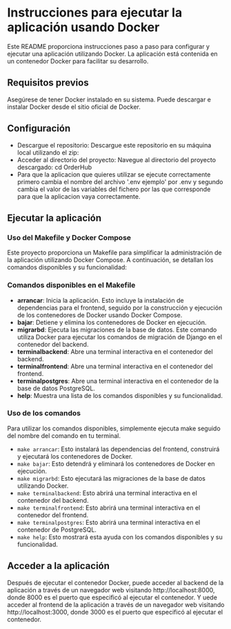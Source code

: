# Instrucciones para ejecutar la aplicación usando Docker
Este README proporciona instrucciones paso a paso para configurar y ejecutar una aplicación utilizando Docker. 
La aplicación está contenida en un contenedor Docker para facilitar su desarrollo.

## Requisitos previos
Asegúrese de tener Docker instalado en su sistema. Puede descargar e instalar Docker desde el sitio oficial 
de Docker.

## Configuración
- Descargue el repositorio: Descargue este repositorio en su máquina local utilizando el zip:
- Acceder al directorio del proyecto: Navegue al directorio del proyecto descargado:
    cd OrderHub
- Para que la aplicacion que quieres utilizar se ejecute correctamente primero cambia el nombre del archivo '.env ejemplo' por .env y segundo cambia el valor de las variables del fichero por las que corresponde para que la aplicacion vaya correctamente.

## Ejecutar la aplicación
### Uso del Makefile y Docker Compose
Este proyecto proporciona un Makefile para simplificar la administración de la aplicación utilizando Docker Compose. A continuación, se detallan los comandos disponibles y su funcionalidad:

### Comandos disponibles en el Makefile
- **arrancar**: Inicia la aplicación. Esto incluye la instalación de dependencias para el frontend, seguido por la construcción y ejecución de los contenedores de Docker usando Docker Compose.
- **bajar**: Detiene y elimina los contenedores de Docker en ejecución.
- **migrarbd**: Ejecuta las migraciones de la base de datos. Este comando utiliza Docker para ejecutar los comandos de migración de Django en el contenedor del backend.
- **terminalbackend**: Abre una terminal interactiva en el contenedor del backend.
- **terminalfrontend**: Abre una terminal interactiva en el contenedor del frontend.
- **terminalpostgres**: Abre una terminal interactiva en el contenedor de la base de datos PostgreSQL.
- **help**: Muestra una lista de los comandos disponibles y su funcionalidad.

### Uso de los comandos
Para utilizar los comandos disponibles, simplemente ejecuta make seguido del nombre del comando en tu terminal. 
- `make arrancar`: Esto instalará las dependencias del frontend, construirá y ejecutará los contenedores de Docker.
- `make bajar`: Esto detendrá y eliminará los contenedores de Docker en ejecución.
- `make migrarbd`: Esto ejecutará las migraciones de la base de datos utilizando Docker.
- `make terminalbackend`: Esto abrirá una terminal interactiva en el contenedor del backend.
- `make terminalfrontend`: Esto abrirá una terminal interactiva en el contenedor del frontend.
- `make terminalpostgres`: Esto abrirá una terminal interactiva en el contenedor de PostgreSQL.
- `make help`: Esto mostrará esta ayuda con los comandos disponibles y su funcionalidad.

## Acceder a la aplicación
Después de ejecutar el contenedor Docker, puede acceder al backend de la aplicación a través de un navegador web visitando http://localhost:8000, donde 8000 es el puerto que especificó al ejecutar el contenedor. Y uede acceder al frontend de la aplicación a través de un navegador web visitando http://localhost:3000, donde 3000 es el puerto que especificó al ejecutar el contenedor.
